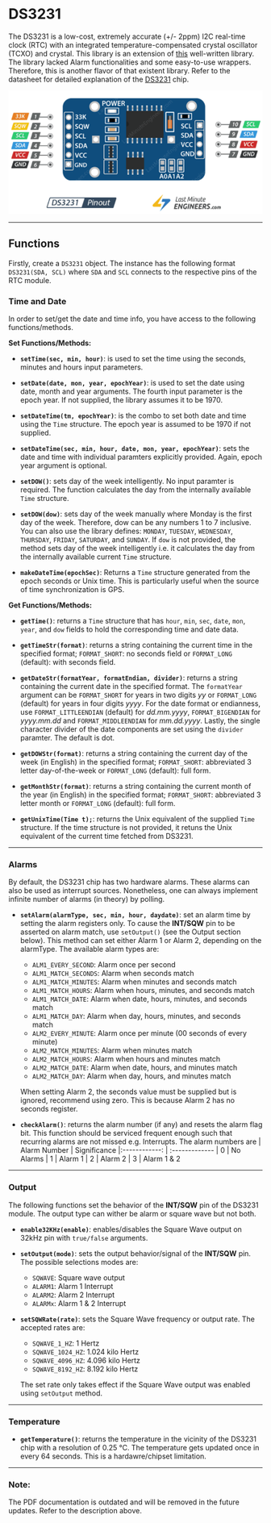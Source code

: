 # DS3231
The DS3231 is a low-cost, extremely accurate (+/- 2ppm) I2C
real-time clock (RTC) with an integrated temperature-compensated crystal oscillator (TCXO) and crystal. This library is an extension of [this](http://rinkydinkelectronics.com/library.php?id=73) well-written library. The library lacked Alarm functionalities and some easy-to-use wrappers. Therefore, this is another flavor of that existent library. Refer to the datasheet for detailed explanation of the [DS3231](https://datasheets.maximintegrated.com/en/ds/DS3231.pdf) chip. 

![DS3231 Module](/Documentation/DS3231.png)

***
## Functions
Firstly, create a `DS3231` object. The instance has the following format `DS3231(SDA, SCL)` where `SDA` and `SCL` connects to the respective pins of the RTC module. 

### Time and Date 
In order to set/get the date and time info, you have access to the following functions/methods. 

**Set Functions/Methods:**
* **`setTime(sec, min, hour)`**: is used to set the time using the seconds, minutes and hours input parameters. 

* **`setDate(date, mon, year, epochYear)`**: is used to set the date using date, month and year arguments. The fourth input parameter is the epoch year. If not supplied, the library assumes it to be 1970. 

* **`setDateTime(tm, epochYear)`**: is the combo to set both date and time using the `Time` structure. The epoch year is assumed to be 1970 if not supplied. 

* **`setDateTime(sec, min, hour, date, mon, year, epochYear)`**: sets the date and time with individual paramters explicitly provided. Again, epoch year argument is optional.

* **`setDOW()`**: sets day of the week intelligently. No input paramter is required. The function calculates the day from the internally available `Time` structure. 

* **`setDOW(dow)`**: sets day of the week manually where Monday is the first day of the week. Therefore, dow can be any numbers 1 to 7 inclusive. You can also use the library defines: `MONDAY`, `TUESDAY`, `WEDNESDAY`, `THURSDAY`, `FRIDAY`, `SATURDAY`, and `SUNDAY`. If `dow` is not provided, the method sets day of the week intelligently i.e. it calculates the day from the internally available current `Time` structure. 

* **`makeDateTime(epochSec)`**: Returns a `Time` structure generated from the epoch seconds or Unix time. This is particularly useful when the source of time synchronization is GPS. 

**Get Functions/Methods:**
* **`getTime()`**: returns a `Time` structure that has `hour`, `min`, `sec`, `date`, `mon`, `year`, and `dow` fields to hold the corresponding time and date data. 

* **`getTimeStr(format)`**: returns a string containing the current time in the specified format; `FORMAT_SHORT`: no seconds field or `FORMAT_LONG` (default): with seconds field.

* **`getDateStr(formatYear, formatEndian, divider)`**: returns a string containing the current date in the specified format. The `formatYear` argument can be `FORMAT_SHORT` for years in two digits *yy* or `FORMAT_LONG` (default) for years in four digits *yyyy*. For the date format or endianness, use `FORMAT_LITTLEENDIAN` (default) for *dd.mm.yyyy*, `FORMAT_BIGENDIAN` for *yyyy.mm.dd* and `FORMAT_MIDDLEENDIAN`	for *mm.dd.yyyy*. Lastly, the single character divider of the date components are set using the `divider` paramter. The default is dot. 

* **`getDOWStr(format)`**: returns a string containing the current day of the week (in English) in the specified format; `FORMAT_SHORT`: abbreviated 3 letter day-of-the-week or `FORMAT_LONG` (default): full form.

* **`getMonthStr(format)`**: returns a string containing the current month of the year (in English) in the specified format; `FORMAT_SHORT`: abbreviated 3 letter month or `FORMAT_LONG` (default): full form.

* **`getUnixTime(Time t);`**: returns the Unix equivalent of the supplied `Time` structure. If the time structure is not provided, it retuns the Unix equivalent of the current time fetched from DS3231. 


***
### Alarms
By default, the DS3231 chip has two hardware alarms. These alarms can also be used as interrupt sources. Nonetheless, one can always implement infinite number of alarms (in theory) by polling. 

* **`setAlarm(alarmType, sec, min, hour, daydate)`**: set an alarm time by setting the alarm registers only. To cause the
**INT/SQW** pin to be asserted on alarm match, use `setOutput()` (see the Output section below). This method can set either Alarm 1 or Alarm 2, depending on the alarmType. The available alarm types are: 

    * `ALM1_EVERY_SECOND`:	Alarm once per second
	* `ALM1_MATCH_SECONDS`:	Alarm when seconds match
	* `ALM1_MATCH_MINUTES`: Alarm when minutes and seconds match
	* `ALM1_MATCH_HOURS`: Alarm when hours, minutes, and seconds match
	* `ALM1_MATCH_DATE`: Alarm when date, hours, minutes, and seconds match
	* `ALM1_MATCH_DAY`: Alarm when day, hours, minutes, and seconds match
	* `ALM2_EVERY_MINUTE`: Alarm once per minute (00 seconds of every minute)
	* `ALM2_MATCH_MINUTES`: Alarm when minutes match
	* `ALM2_MATCH_HOURS`: Alarm when hours and minutes match
	* `ALM2_MATCH_DATE`: Alarm when date, hours, and minutes match
	* `ALM2_MATCH_DAY`: Alarm when day, hours, and minutes match

    When setting Alarm 2, the seconds value must be supplied but is ignored, recommend using zero. This is because Alarm 2 has no seconds register.

* **`checkAlarm()`**: returns the alarm number (if any) and resets the alarm flag bit. This function should be serviced frequent enough such that recurring alarms are not missed e.g. Interrupts. The alarm numbers are
    | Alarm Number 	| Significance 
    |:------------: | :-------------
    |	0			| No Alarms
    |	1			| Alarm 1
    |	2			| Alarm 2
    |	3			| Alarm 1 & 2

***
### Output
The following functions set the behavior of the **INT/SQW** pin of the DS3231 module. The output type can wither be alarm or square wave but not both. 

* **`enable32KHz(enable)`**: enables/disables the Square Wave output on 32kHz pin with `true/false` arguments. 
* **`setOutput(mode)`**: sets the output behavior/signal of the **INT/SQW** pin. The possible selections modes are:
    * `SQWAVE`: Square wave output
	* `ALARM1`: Alarm 1 Interrupt
	* `ALARM2`: Alarm 2 Interrupt
	* `ALARMx`: Alarm 1 & 2 Interrupt
* **`setSQWRate(rate)`**: sets the Square Wave frequency or output rate. The accepted rates are:
    * `SQWAVE_1_HZ`: 1 Hertz
	* `SQWAVE_1024_HZ`: 1.024 kilo Hertz
	* `SQWAVE_4096_HZ`: 4.096 kilo Hertz
	* `SQWAVE_8192_HZ`: 8.192 kilo Hertz

    The set rate only takes effect if the Square Wave output was enabled using `setOutput` method. 

***
### Temperature
* **`getTemperature()`**: returns the temperature in the vicinity of the DS3231 chip with a resolution of 0.25 °C. The temperature gets updated once in every 64 seconds. This is a hardawre/chipset limitation. 

***
### Note:
The PDF documentation is outdated and will be removed in the future updates. Refer to the description above.
